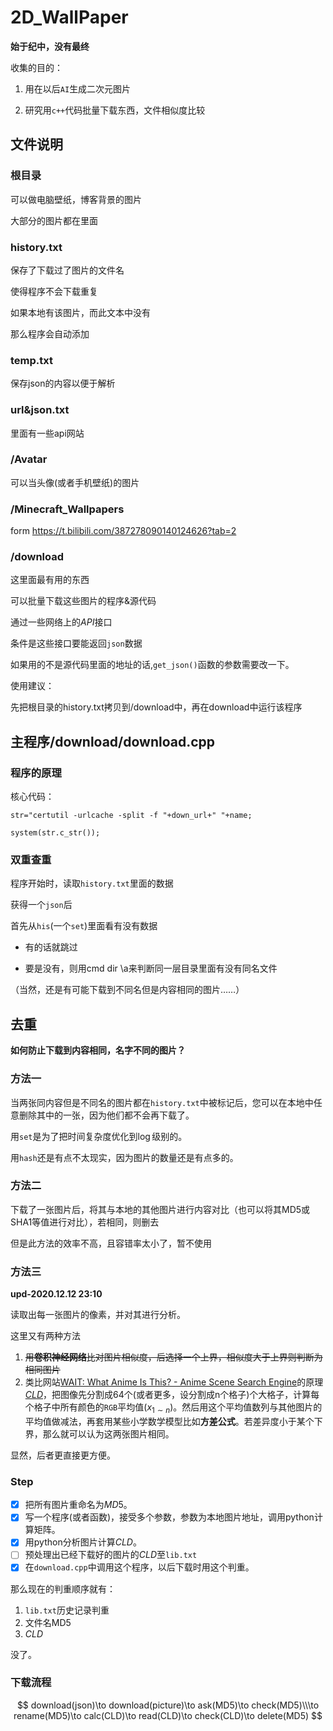 # 2D_WallPaper

**始于纪中，没有最终**

收集的目的：

1. 用在以后`AI`生成二次元图片

2. 研究用`c++`代码批量下载东西，文件相似度比较

## 文件说明

### 根目录

可以做电脑壁纸，博客背景的图片

大部分的图片都在里面

### history.txt

保存了下载过了图片的文件名

使得程序不会下载重复

如果本地有该图片，而此文本中没有

那么程序会自动添加

### temp.txt

保存json的内容以便于解析

### url&json.txt

里面有一些api网站

### /Avatar

可以当头像(或者手机壁纸)的图片

### /Minecraft_Wallpapers

form https://t.bilibili.com/387278090140124626?tab=2

### /download

这里面最有用的东西

可以批量下载这些图片的程序&源代码

通过一些网络上的$API$接口

条件是这些接口要能返回`json`数据

如果用的不是源代码里面的地址的话,`get_json()`函数的参数需要改一下。

使用建议：

先把根目录的history.txt拷贝到/download中，再在download中运行该程序

## 主程序/download/download.cpp

### 程序的原理

核心代码：

`str="certutil -urlcache -split -f "+down_url+" "+name;`

`system(str.c_str());`

### 双重查重

程序开始时，读取`history.txt`里面的数据

获得一个`json`后

首先从`his`(一个`set`)里面看有没有数据

* 有的话就跳过
	
* 要是没有，则用cmd dir \a来判断同一层目录里面有没有同名文件

（当然，还是有可能下载到不同名但是内容相同的图片……）

## 去重

**如何防止下载到内容相同，名字不同的图片？**

### 方法一

当两张同内容但是不同名的图片都在`history.txt`中被标记后，您可以在本地中任意删除其中的一张，因为他们都不会再下载了。

用`set`是为了把时间复杂度优化到$\log$级别的。

用`hash`还是有点不太现实，因为图片的数量还是有点多的。

### 方法二

下载了一张图片后，将其与本地的其他图片进行内容对比（也可以将其MD5或SHA1等值进行对比），若相同，则删去

但是此方法的效率不高，且容错率太小了，暂不使用

### 方法三

**upd-2020.12.12 23:10**

读取出每一张图片的像素，并对其进行分析。

这里又有两种方法

1. ~~用**卷积神经网络**比对图片相似度，后选择一个上界，相似度大于上界则判断为相同图片~~
2. 类比网站[WAIT: What Anime Is This? - Anime Scene Search Engine](https://trace.moe/)的原理[$CLD$](https://en.wikipedia.org/wiki/Color_layout_descriptor)​，把图像先分割成$64$个(或者更多，设分割成n个格子)个大格子，计算每个格子中所有颜色的`RGB`平均值($x_{1\sim n}$)。然后用这个平均值数列与其他图片的平均值做减法，再套用某些小学数学模型比如**方差公式**。若差异度小于某个下界，那么就可以认为这两张图片相同。

显然，后者更直接更方便。

### Step

* [x] 把所有图片重命名为$MD5$。
* [x] 写一个程序(或者函数)，接受多个参数，参数为本地图片地址，调用python计算矩阵。
* [x] 用python分析图片计算$CLD$。
* [ ] 预处理出已经下载好的图片的$CLD$至`lib.txt`
* [x] 在`download.cpp`中调用这个程序，以后下载时用这个判重。

那么现在的判重顺序就有：

1. `lib.txt`历史记录判重
2. 文件名MD5
3. $CLD$

没了。

### 下载流程

$$
download(json)\to download(picture)\to ask(MD5)\to check(MD5)\\\to rename(MD5)\to calc(CLD)\to read(CLD)\to check(CLD)\to delete(MD5)
$$
